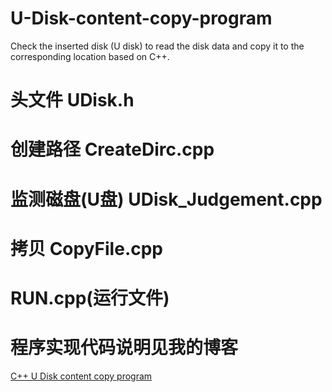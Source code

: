 # U-Disk-content-copy-program
Check the inserted disk (U disk) to read the disk data and copy it to the corresponding location based on C++.
# 头文件 UDisk.h
# 创建路径 CreateDirc.cpp
# 监测磁盘(U盘) UDisk_Judgement.cpp
# 拷贝 CopyFile.cpp
# RUN.cpp(运行文件)
# 程序实现代码说明见我的博客
[C++ U Disk content copy program](https://www.shangzg.top/c++/technology/C++-U-Disk-content-copy-program.html)
